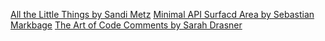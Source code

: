 [All the Little Things by Sandi Metz](https://www.youtube.com/watch?v=8bZh5LMaSmE)
[Minimal API Surfacd Area by Sebastian Markbage](https://www.youtube.com/watch?v=4anAwXYqLG8)
[The Art of Code Comments by Sarah Drasner](https://www.youtube.com/watch?v=yhF7OmuIILc&t=1s)